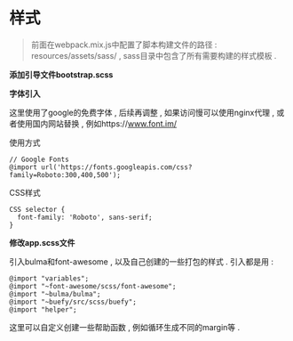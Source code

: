 # 样式

> 前面在webpack.mix.js中配置了脚本构建文件的路径 : resources/assets/sass/ , sass目录中包含了所有需要构建的样式模板 .

**添加引导文件bootstrap.scss**

**字体引入**

这里使用了google的免费字体 , 后续再调整 , 如果访问慢可以使用nginx代理 , 或者使用国内网站替换 , 例如https://www.font.im/

使用方式

```
// Google Fonts
@import url('https://fonts.googleapis.com/css?family=Roboto:300,400,500');
```

CSS样式

```
CSS selector {
  font-family: 'Roboto', sans-serif;
}
```

**修改app.scss文件**

引入bulma和font-awesome , 以及自己创建的一些打包的样式 . 引入都是用 :

```
@import "variables";
@import "~font-awesome/scss/font-awesome";
@import "~bulma/bulma";
@import "~buefy/src/scss/buefy";
@import "helper";
```

这里可以自定义创建一些帮助函数 , 例如循环生成不同的margin等 .

